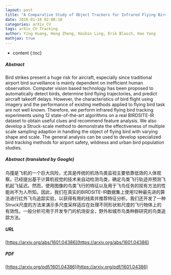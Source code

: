 ```yaml
---
layout: post
title: "A Comparative Study of Object Trackers for Infrared Flying Bird Tracking"
date: 2016-01-18 02:08:18
categories: arXiv_CV
tags: arXiv_CV Tracking
author: Ying Huang, Hong Zheng, Haibin Ling, Erik Blasch, Hao Yang
mathjax: true
---
```


* content
{:toc}

##### Abstract
Bird strikes present a huge risk for aircraft, especially since traditional airport bird surveillance is mainly dependent on inefficient human observation. Computer vision based technology has been proposed to automatically detect birds, determine bird flying trajectories, and predict aircraft takeoff delays. However, the characteristics of bird flight using imagery and the performance of existing methods applied to flying bird task are not well known. Therefore, we perform infrared flying bird tracking experiments using 12 state-of-the-art algorithms on a real BIRDSITE-IR dataset to obtain useful clues and recommend feature analysis. We also develop a Struck-scale method to demonstrate the effectiveness of multiple scale sampling adaption in handling the object of flying bird with varying shape and scale. The general analysis can be used to develop specialized bird tracking methods for airport safety, wildness and urban bird population studies.

##### Abstract (translated by Google)
鸟撞是飞机的一个巨大风险，尤其是传统的机场鸟类监视主要依靠低效的人体观察。已经提出基于计算机视觉的技术来自动检测鸟类，确定鸟类飞行轨迹并预测飞机起飞延迟。然而，使用图像的鸟类飞行的特征以及用于飞鸟任务的现有方法的性能尚不为人所知。因此，我们在真实的BIRDSITE-IR数据集上使用12种最先进的算法进行红外飞鸟追踪实验，以获得有用的线索并推荐特征分析。我们还开发了一种Struck尺度的方法来演示多尺度采样适应在处理不同形状和尺度的飞行物体上的有效性。一般分析可用于开发专门的机场安全，野外和城市鸟类种群研究的鸟类追踪方法。

##### URL
[https://arxiv.org/abs/1601.04386](https://arxiv.org/abs/1601.04386)

##### PDF
[https://arxiv.org/pdf/1601.04386](https://arxiv.org/pdf/1601.04386)

